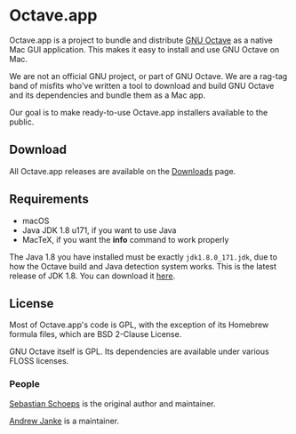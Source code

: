 Octave.app
==========

Octave.app is a project to bundle and distribute [GNU Octave](https://www.gnu.org/software/octave/) as a native Mac GUI application. This makes it easy to install and use GNU Octave on Mac.

We are not an official GNU project, or part of GNU Octave. We are a rag-tag band of misfits who've written a tool to download and build GNU Octave and its dependencies and bundle them as a Mac app.

Our goal is to make ready-to-use Octave.app installers available to the public.

## Download

All Octave.app releases are available on the [Downloads](/Download.html) page.

## Requirements

* macOS
* Java JDK 1.8 u171, if you want to use Java
* MacTeX, if you want the **info** command to work properly

The Java 1.8 you have installed must be exactly `jdk1.8.0_171.jdk`, due to how the Octave build and Java detection system works. This is the latest release of JDK 1.8. You can download it [here](http://www.oracle.com/technetwork/java/javase/downloads/jdk8-downloads-2133151.html).

## License

Most of Octave.app's code is GPL, with the exception of its Homebrew formula files, which are BSD 2-Clause License.

GNU Octave itself is GPL. Its dependencies are available under various FLOSS licenses.

###  People

[Sebastian Schoeps](https://github.com/schoeps) is the original author and maintainer.

[Andrew Janke](https://apjanke.net) is a maintainer.
